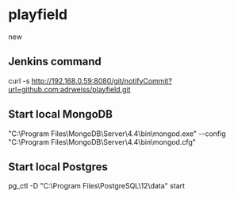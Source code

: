 # playfield

new

## Jenkins command
curl -s http://192.168.0.59:8080/git/notifyCommit?url=github.com:adrweiss/playfield.git


## Start local MongoDB 
"C:\Program Files\MongoDB\Server\4.4\bin\mongod.exe" --config "C:\Program Files\MongoDB\Server\4.4\bin\mongod.cfg"

## Start local Postgres
pg_ctl -D "C:\Program Files\PostgreSQL\12\data" start
